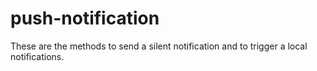# push-notification
These are the methods to send a silent notification and to trigger a local notifications.
